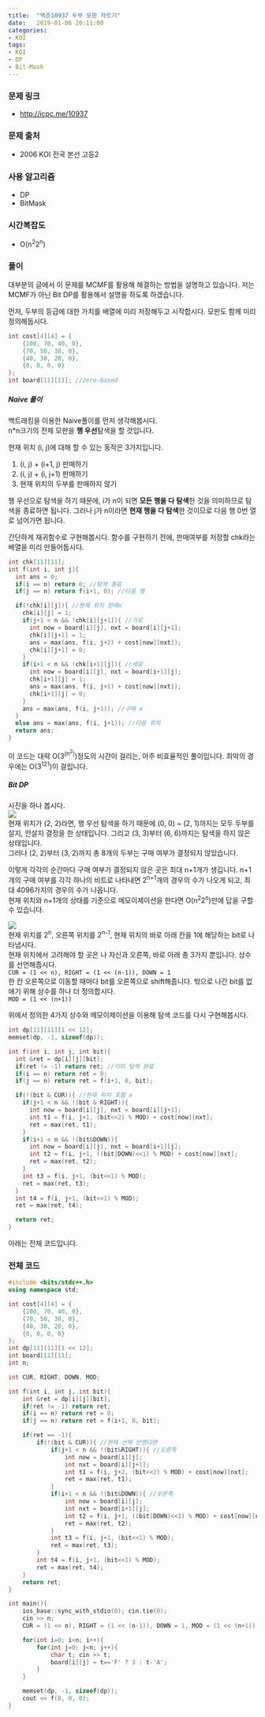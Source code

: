 ```yaml
---
title:  "백준10937 두부 모판 자르기"
date:   2019-01-06 20:11:00
categories:
- KOI
tags:
- KOI
- DP
- Bit-Mask
---
```


### 문제 링크
* http://icpc.me/10937

### 문제 출처
* 2006 KOI 전국 본선 고등2

### 사용 알고리즘
* DP
* BitMask

### 시간복잡도
* O(n<sup>2</sup>2<sup>n</sup>)

### 풀이
대부분의 글에서 이 문제를 MCMF를 활용해 해결하는 방법을 설명하고 있습니다. 저는 MCMF가 아닌 Bit DP를 활용해서 설명을 하도록 하겠습니다.

먼저, 두부의 등급에 대한 가치를 배열에 미리 저장해두고 시작합시다. 모판도 함께 미리 정의해둡시다.
```cpp
int cost[4][4] = {
	{100, 70, 40, 0},
	{70, 50, 30, 0},
	{40, 30, 20, 0},
	{0, 0, 0, 0}
};
int board[11][11]; //zero-based
```

##### Naive 풀이
백트래킹을 이용한 Naive풀이를 먼저 생각해봅시다.<br>
n*n크기의 전체 모판을 <b>행 우선</b>탐색을 할 것입니다.

현재 위치 (i, j)에 대해 할 수 있는 동작은 3가지입니다.
1. (i, j) + (i+1, j) 판매하기
2. (i, j) + (i, j+1) 판매하기
3. 현재 위치의 두부를 판매하지 않기

행 우선으로 탐색을 하기 때문에, i가 n이 되면 <b>모든 행을 다 탐색</b>한 것을 의미하므로 탐색을 종료하면 됩니다. 그러나 j가 n이라면 <b>현재 행을 다 탐색</b>한 것이므로 다음 행 0번 열로 넘어가면 됩니다.

간단하게 재귀함수로 구현해봅시다. 함수를 구현하기 전에, 판매여부를 저장할 chk라는 배열을 미리 만들어둡시다.

```cpp
int chk[11][11];
int f(int i, int j){
  int ans = 0;
  if(i == n) return 0; //탐색 종료
  if(j == n) return f(i+1, 0); //다음 행

  if(!chk[i][j]){ //현재 위치 판매x
    chk[i][j] = 1;
    if(j+1 < n && !chk[i][j+1]){ //가로
      int now = board[i][j], nxt = board[i][j+1];
      chk[i][j+1] = 1;
      ans = max(ans, f(i, j+2) + cost[now][nxt]);
      chk[i][j+1] = 0;
    }
    if(i+1 < n && !chk[i+1][j]){ //세로
      int now = board[i][j], nxt = board[i+1][j];
      chk[i+1][j] = 1;
      ans = max(ans, f(i, j+1) + cost[now][nxt]);
      chk[i+1][j] = 0;
    }
    ans = max(ans, f(i, j+1)); //구매 x
  }
  else ans = max(ans, f(i, j+1)); //다음 위치
  return ans;
}
```

이 코드는 대략 O(3<sup>(n<sup>2</sup>)</sup>)정도의 시간이 걸리는, 아주 비효율적인 풀이입니다. 최악의 경우에는 O(3<sup>121</sup>)이 걸립니다.

##### Bit DP
사진을 하나 봅시다.<Br>
<img src = "https://i.imgur.com/zV83y1P.png"><br>
현재 위치가 (2, 2)라면, 행 우선 탐색을 하기 때문에 (0, 0) ~ (2, 1)까지는 모두 두부를 살지, 안살지 결정을 한 상태입니다. 그리고 (3, 3)부터 (6, 6)까지는 탐색을 하지 않은 상태입니다.<br>
그러나 (2, 2)부터 (3, 2)까지 총 8개의 두부는 구매 여부가 결정되지 않았습니다.

이렇게 각각의 순간마다 구매 여부가 결정되지 않은 곳은 최대 n+1개가 생깁니다. n+1개의 구매 여부를 각각 하나의 비트로 나타내면 2<sup>n+1</sup>개의 경우의 수가 나오게 되고, 최대 4096가지의 경우의 수가 나옵니다.<br>
현재 위치와 n+1개의 상태를 기준으로 메모이제이션을 한다면 O(n<sup>2</sup>2<sup>n</sup>)만에 답을 구할 수 있습니다.

<img src = "https://i.imgur.com/iwplyMj.png"><br>
현재 위치를 2<sup>n</sup>, 오른쪽 위치를 2<sup>n-1</sup>, 현재 위치의 바로 아래 칸을 1에 해당하는 bit로 나타냅시다.<br>
현재 위치에서 고려해야 할 곳은 나 자신과 오른쪽, 바로 아래 총 3가지 뿐입니다. 상수를 선언해줍시다.<br>
`CUR = (1 << n), RIGHT = (1 << (n-1)), DOWN = 1`<br>
한 칸 오른쪽으로 이동할 때마다 bit를 오른쪽으로 shift해줍니다. 밖으로 나간 bit를 없애기 위해 상수를 하나 더 정의합시다.<br>
`MOD = (1 << (n+1))`

위에서 정의한 4가지 상수와 메모이제이션을 이용해 탐색 코드를 다시 구현해봅시다.

```cpp
int dp[11][11][1 << 12];
memset(dp, -1, sizeof(dp));

int f(int i, int j, int bit){
  int &ret = dp[i][j][bit];
  if(ret != -1) return ret; //이미 탐색 완료
  if(i == n) return ret = 0;
  if(j == n) return ret = f(i+1, 0, bit);

  if(!(bit & CUR)){ //현재 위치 포함 x
    if(j+1 < n && !(bit & RIGHT)){
      int now = board[i][j], nxt = board[i][j+1];
      int t1 = f(i, j+1, (bit<<2) % MOD) + cost[now][nxt];
      ret = max(ret, t1);
    }
    if(i+1 < n && !(bit&DOWN)){
      int now = board[i][j], nxt = board[i+1][j];
      int t2 = f(i, j+1, ((bit|DOWN)<<1) % MOD) + cost[now][nxt];
      ret = max(ret, t2);
    }
    int t3 = f(i, j+1, (bit<<1) % MOD);
    ret = max(ret, t3);
  }
  int t4 = f(i, j+1, (bit<<1) % MOD);
  ret = max(ret, t4);

  return ret;
}
```

아래는 전체 코드입니다.

### 전체 코드
```cpp
#include <bits/stdc++.h>
using namespace std;

int cost[4][4] = {
	{100, 70, 40, 0},
	{70, 50, 30, 0},
	{40, 30, 20, 0},
	{0, 0, 0, 0}
};
int dp[11][11][1 << 12];
int board[11][11];
int n;

int CUR, RIGHT, DOWN, MOD;

int f(int i, int j, int bit){
	int &ret = dp[i][j][bit];
	if(ret != -1) return ret;
	if(i == n) return ret = 0;
	if(j == n) return ret = f(i+1, 0, bit);

	if(ret == -1){
		if(!(bit & CUR)){ //현재 선택 안했다면
			if(j+1 < n && !(bit&RIGHT)){ //오른쪽
				int now = board[i][j];
				int nxt = board[i][j+1];
				int t1 = f(i, j+2, (bit<<2) % MOD) + cost[now][nxt];
				ret = max(ret, t1);
			}
			if(i+1 < n && !(bit&DOWN)){ //오른쪽
				int now = board[i][j];
				int nxt = board[i+1][j];
				int t2 = f(i, j+1, ((bit|DOWN)<<1) % MOD) + cost[now][nxt];
				ret = max(ret, t2);
			}
			int t3 = f(i, j+1, (bit<<1) % MOD);
			ret = max(ret, t3);
		}
		int t4 = f(i, j+1, (bit<<1) % MOD);
		ret = max(ret, t4);
	}
	return ret;
}

int main(){
	ios_base::sync_with_stdio(0); cin.tie(0);
	cin >> n;
	CUR = (1 << n), RIGHT = (1 << (n-1)), DOWN = 1, MOD = (1 << (n+1));

	for(int i=0; i<n; i++){
		for(int j=0; j<n; j++){
			char t; cin >> t;
			board[i][j] = t=='F' ? 3 : t-'A';
		}
	}

	memset(dp, -1, sizeof(dp));
	cout << f(0, 0, 0);
}
```
